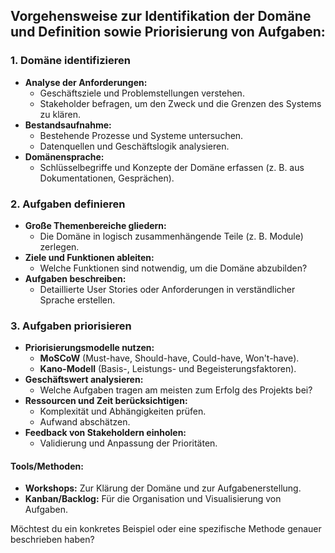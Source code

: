 ## Vorgehensweise zur Identifikation der Domäne und Definition sowie Priorisierung von Aufgaben:

### 1. **Domäne identifizieren**  
   - **Analyse der Anforderungen:**
     - Geschäftsziele und Problemstellungen verstehen.
     - Stakeholder befragen, um den Zweck und die Grenzen des Systems zu klären.
   - **Bestandsaufnahme:**
     - Bestehende Prozesse und Systeme untersuchen.
     - Datenquellen und Geschäftslogik analysieren.
   - **Domänensprache:**
     - Schlüsselbegriffe und Konzepte der Domäne erfassen (z. B. aus Dokumentationen, Gesprächen).

### 2. **Aufgaben definieren**  
   - **Große Themenbereiche gliedern:**
     - Die Domäne in logisch zusammenhängende Teile (z. B. Module) zerlegen.
   - **Ziele und Funktionen ableiten:**
     - Welche Funktionen sind notwendig, um die Domäne abzubilden? 
   - **Aufgaben beschreiben:**
     - Detaillierte User Stories oder Anforderungen in verständlicher Sprache erstellen.

### 3. **Aufgaben priorisieren**  
   - **Priorisierungsmodelle nutzen:**
     - **MoSCoW** (Must-have, Should-have, Could-have, Won't-have).
     - **Kano-Modell** (Basis-, Leistungs- und Begeisterungsfaktoren).
   - **Geschäftswert analysieren:**
     - Welche Aufgaben tragen am meisten zum Erfolg des Projekts bei?
   - **Ressourcen und Zeit berücksichtigen:**
     - Komplexität und Abhängigkeiten prüfen.
     - Aufwand abschätzen.
   - **Feedback von Stakeholdern einholen:**
     - Validierung und Anpassung der Prioritäten.

#### Tools/Methoden:
- **Workshops:** Zur Klärung der Domäne und zur Aufgabenerstellung.
- **Kanban/Backlog:** Für die Organisation und Visualisierung von Aufgaben. 

Möchtest du ein konkretes Beispiel oder eine spezifische Methode genauer beschrieben haben?
